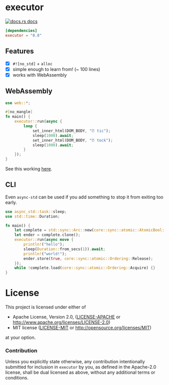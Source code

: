 # executor

<a href="https://docs.rs/executor"><img src="https://img.shields.io/badge/docs-latest-blue.svg?style=flat-square" alt="docs.rs docs" /></a>

```toml
[dependencies]
executor = "0.8"
```
## Features
- [x] `#![no_std]` + `alloc`
- [x] simple enough to learn from! (~ 100 lines)
- [x] works with WebAssembly

## WebAssembly

```rust
use web::*;

#[no_mangle]
fn main() {
    executor::run(async {
        loop {
            set_inner_html(DOM_BODY, "⏰ tic");
            sleep(1000).await;
            set_inner_html(DOM_BODY, "⏰ tock");
            sleep(1000).await;
        }
    });
}
```

See this working [here](https://richardanaya.github.io/executor/examples/timer/).

## CLI

Even `async-std` can be used if you add something to stop it from exiting too early.

```rust
use async_std::task::sleep;
use std::time::Duration;

fn main() {
    let complete = std::sync::Arc::new(core::sync::atomic::AtomicBool::new(false));
    let ender = complete.clone();
    executor::run(async move {
        println!("hello");
        sleep(Duration::from_secs(1)).await;
        println!("world!");
        ender.store(true, core::sync::atomic::Ordering::Release);
    });
    while !complete.load(core::sync::atomic::Ordering::Acquire) {}
}
```

# License

This project is licensed under either of

 * Apache License, Version 2.0, ([LICENSE-APACHE](LICENSE-APACHE) or
   http://www.apache.org/licenses/LICENSE-2.0)
 * MIT license ([LICENSE-MIT](LICENSE-MIT) or
   http://opensource.org/licenses/MIT)

at your option.

### Contribution

Unless you explicitly state otherwise, any contribution intentionally submitted
for inclusion in `executor` by you, as defined in the Apache-2.0 license, shall be
dual licensed as above, without any additional terms or conditions.
